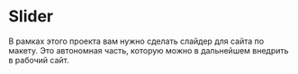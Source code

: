 # Slider
В рамках этого проекта вам нужно сделать слайдер для сайта по макету. Это автономная часть, которую можно в дальнейшем внедрить в рабочий сайт. 

